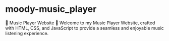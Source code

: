 # moody-music_player
🎵 Music Player Website 🎵 Welcome to my Music Player Website, crafted with HTML, CSS, and JavaScript to provide a seamless and enjoyable music listening experience.
